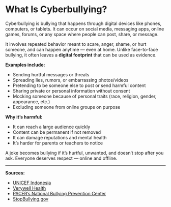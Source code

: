 # What Is Cyberbullying?

Cyberbullying is bullying that happens through digital devices like phones, computers, or tablets. It can occur on social media, messaging apps, online games, forums, or any space where people can post, share, or message.

It involves repeated behavior meant to scare, anger, shame, or hurt someone, and can happen anytime — even at home. Unlike face-to-face bullying, it often leaves a **digital footprint** that can be used as evidence.

**Examples include:**
- Sending hurtful messages or threats  
- Spreading lies, rumors, or embarrassing photos/videos  
- Pretending to be someone else to post or send harmful content  
- Sharing private or personal information without consent  
- Mocking someone because of personal traits (race, religion, gender, appearance, etc.)  
- Excluding someone from online groups on purpose

**Why it’s harmful:**
- It can reach a large audience quickly  
- Content can be permanent if not removed  
- It can damage reputations and mental health  
- It’s harder for parents or teachers to notice  

A joke becomes bullying if it’s hurtful, unwanted, and doesn’t stop after you ask. Everyone deserves respect — online and offline.

---

**Sources:**  
- [UNICEF Indonesia](https://www.unicef.org/indonesia/child-protection/what-is-cyberbullying)  
- [Verywell Health](https://www.verywellhealth.com/cyberbullying-effects-and-what-to-do-5220584)
- [PACER’s National Bullying Prevention Center](https://www.pacer.org/bullying/info/cyberbullying/)  
- [StopBullying.gov](https://www.stopbullying.gov/cyberbullying/what-is-it)